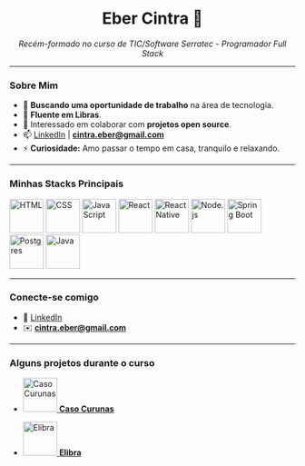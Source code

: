 <h1 align="center">Eber Cintra 👋</h1>

<p align="center">
  <em>Recém-formado no curso de TIC/Software Serratec - Programador Full Stack</em>
</p>

---

### Sobre Mim

- 🔭 **Buscando uma oportunidade de trabalho** na área de tecnologia.
- 🤟 **Fluente em Libras**.
- 🤔 Interessado em colaborar com **projetos open source**.
- 📫 [LinkedIn](https://www.linkedin.com/in/eber-cintra-261630246/) | **cintra.eber@gmail.com**  
- ⚡ **Curiosidade:** Amo passar o tempo em casa, tranquilo e relaxando.
  
---

### Minhas Stacks Principais

<p align="left">
  <img src="https://github.com/user-attachments/assets/35ad83a0-a0dd-4ef9-85da-b23aba9b1e02" alt="HTML" width="60" height="60"/>
  <img src="https://github.com/user-attachments/assets/d69d4482-f0d2-4596-aa0f-14b64d0b61c3" alt="CSS" width="60" height="60"/>
  <img src="https://github.com/user-attachments/assets/adca6a08-ffa7-4f3d-a968-6fef50116499" alt="JavaScript" width="60" height="60"/>
  <img src="https://github.com/user-attachments/assets/9e7dc038-755e-49cd-981b-00aa876b1159" alt="React" width="60" height="60"/>
  <img src="https://github.com/user-attachments/assets/c03e6c57-4710-4750-9979-acc9732cc661" alt="ReactNative" width="60" height="60"/>
  <img src="https://github.com/user-attachments/assets/99a67102-2fde-4829-9ee9-73a92a8f2888" alt="Node.js" width="60" height="60"/>
  <img src="https://github.com/user-attachments/assets/5a84c2e7-2c39-4cfe-8add-f3ae85ef10d3" alt="Spring Boot" width="60" height="60"/>
  <img src="https://github.com/user-attachments/assets/f3ce0885-a53c-43e4-921d-8849060f8d67" alt="Postgres" width="60" height="60"/>
  <img src="https://github.com/user-attachments/assets/bd0ae53a-dc19-4094-9eaa-74cbda7a73b1" alt="Java" width="60" height="60"/>


</p>

---

### Conecte-se comigo

- 💼 [LinkedIn](https://www.linkedin.com/in/eber-cintra-261630246/)  
- ✉️ **cintra.eber@gmail.com**

---

### Alguns projetos durante o curso

- [<img src="https://github.com/user-attachments/assets/1b5d9a43-e8c9-4fcc-adfa-727eaf026b22" alt="Caso Curunas" width="60" height="60"/> **Caso Curunas**](https://caso-corunas.netlify.app/index.html)

- [<img src="https://github.com/user-attachments/assets/5c3dc1ee-e72a-45c3-9ec8-91c9193e95bf" alt="Elibra" width="60" height="60"/> **Elibra**](https://cintra444.github.io/pagina_Elibra/)


